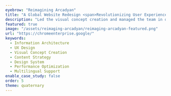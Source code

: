 ```yaml
---
eyebrow: "Reimagining Arcadyan"
title: "A Global Website Redesign <span>Revolutionizing User Experience</span> for a Tech Giant"
description: "Led the visual concept creation and managed the team in developing a comprehensive overhaul of Arcadyan's global website from October 2020 to March 2021. Through meticulous UX design, strategic content planning, and the creation of a new design system, we delivered a modern, user-friendly website optimized for showcasing products and attracting talent."
featured: true
image: "/assets/reimaging-arcadyan/reimaging-arcadyan-featured.png"
url: "https://chromeenterprise.google/"
keywords:
  - Information Architecture
  - UX Design
  - Visual Concept Creation
  - Content Strategy
  - Design System
  - Performance Optimization
  - Multilingual Support
enable_case_study: false
order: 5
theme: quaternary
---
```

